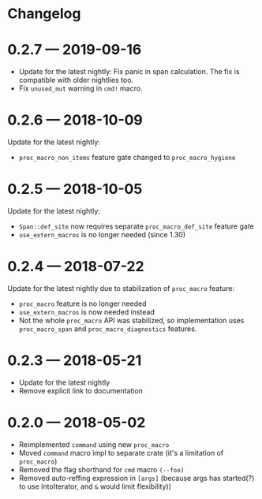 # Changelog

# 0.2.7 — 2019-09-16

* Update for the latest nightly: Fix panic in span calculation. The fix is
  compatible with older nightlies too.
* Fix `unused_mut` warning in `cmd!` macro.

# 0.2.6 — 2018-10-09

Update for the latest nightly:

* `proc_macro_non_items` feature gate changed to `proc_macro_hygiene`

# 0.2.5 — 2018-10-05

Update for the latest nightly:

* `Span::def_site` now requires separate `proc_macro_def_site` feature gate
* `use_extern_macros` is no longer needed (since 1.30)

# 0.2.4 — 2018-07-22

Update for the latest nightly due to stabilization of
`proc_macro` feature:

* `proc_macro` feature is no longer needed
* `use_extern_macros` is now needed instead
* Not the whole `proc_macro` API was stabilized, so implementation
  uses `proc_macro_span` and `proc_macro_diagnostics` features.

# 0.2.3 — 2018-05-21

* Update for the latest nightly
* Remove explicit link to documentation

# 0.2.0 — 2018-05-02

* Reimplemented `command` using new `proc_macro`
* Moved `command` macro impl to separate crate
  (it's a limitation of `proc_macro`)
* Removed the flag shorthand for `cmd` macro `(--foo)`
* Removed auto-reffing expression in `[args]`
  (because args has started(?) to use IntoIterator,
  and `&` would limit flexibility))
